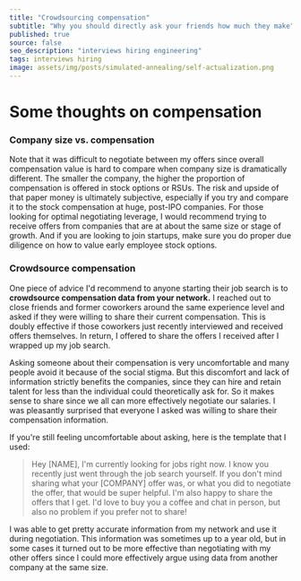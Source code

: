 ```yaml
---
title: "Crowdsourcing compensation"
subtitle: "Why you should directly ask your friends how much they make"
published: true
source: false
seo_description: "interviews hiring engineering"
tags: interviews hiring
image: assets/img/posts/simulated-annealing/self-actualization.png
---
```



# Some thoughts on compensation

### Company size vs. compensation

Note that it was difficult to negotiate between my offers since overall compensation value is hard to compare when company size is dramatically different. 
The smaller the company, the higher the proportion of compensation is offered in stock options or RSUs. The risk and upside of that paper money is ultimately 
subjective, especially if you try and compare it to the stock compensation at huge, post-IPO companies. For those looking for optimal negotiating leverage, 
I would recommend trying to receive offers from companies that are at about the same size or stage of growth. And if you are looking to join startups, make 
sure you do proper due diligence on how to value early employee stock options.

### Crowdsource compensation

One piece of advice I'd recommend to anyone starting their job search is to **crowdsource compensation data from your network.**  I reached out to 
close friends and former coworkers around the same experience level and asked if they were willing to share their current compensation. This is
doubly effective if those coworkers just recently interviewed and received offers themselves. In return, I offered to share the offers I 
received after I wrapped up my job search.

Asking someone about their compensation is very uncomfortable and many people avoid it because of the social stigma. But this discomfort and lack of 
information strictly benefits the companies, since they can hire and retain talent for less than the individual could theoretically ask for. So it makes 
sense to share since we all can more effectively negotiate our salaries. I was pleasantly surprised that everyone I asked was willing to share 
their compensation information.

If you're still feeling uncomfortable about asking, here is the template that I used:

>  Hey [NAME], I'm currently looking for jobs right now. I know you recently just went through the job search yourself. If you don't mind sharing what your 
> [COMPANY] offer was, or what you did to negotiate the offer, that would be super helpful. I'm also happy to share the offers that I get. I'd love to
> buy you a coffee and chat in person, but also no problem if you prefer not to share!

I was able to get pretty accurate information from my network and use it during negotiation. This information was sometimes up to a year old, but in some cases
it turned out to be more effective than negotiating with my other offers since I could more effectively argue using data from another company at the same size.
